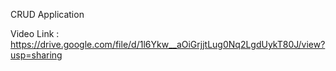 CRUD Application

Video Link : https://drive.google.com/file/d/1l6Ykw__aOiGrjjtLug0Nq2LgdUykT80J/view?usp=sharing
